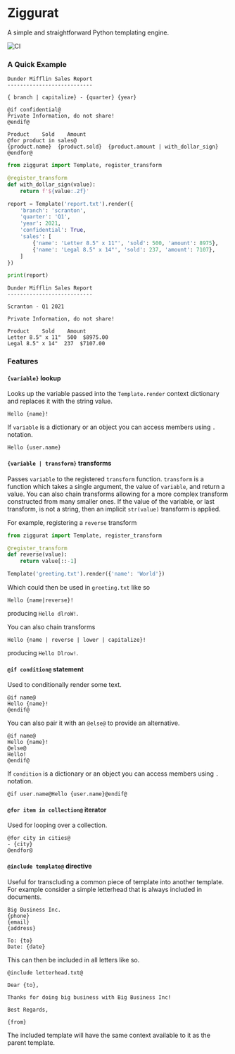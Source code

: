 # Ziggurat 

A simple and straightforward Python templating engine.

![CI](https://github.com/rsiemens/ziggurat/actions/workflows/ci.yml/badge.svg?branch=master)

### A Quick Example

```
Dunder Mifflin Sales Report
---------------------------

{ branch | capitalize} - {quarter} {year}

@if confidential@
Private Information, do not share!
@endif@

Product    Sold    Amount
@for product in sales@
{product.name}  {product.sold}  {product.amount | with_dollar_sign}
@endfor@
```

```python
from ziggurat import Template, register_transform

@register_transform
def with_dollar_sign(value):
    return f'${value:.2f}'

report = Template('report.txt').render({
    'branch': 'scranton',
    'quarter': 'Q1',
    'year': 2021,
    'confidential': True,
    'sales': [
        {'name': 'Letter 8.5" x 11"', 'sold': 500, 'amount': 8975},
        {'name': 'Legal 8.5" x 14"', 'sold': 237, 'amount': 7107},
    ]
})

print(report)
```

```
Dunder Mifflin Sales Report
---------------------------

Scranton - Q1 2021

Private Information, do not share!

Product    Sold    Amount
Letter 8.5" x 11"  500  $8975.00
Legal 8.5" x 14"  237  $7107.00
```

### Features

#### `{variable}` lookup

Looks up the variable passed into the `Template.render` context dictionary and replaces it with the string value.

```
Hello {name}!
```

If `variable` is a dictionary or an object you can access members using `.` notation.

```
Hello {user.name}
```

#### `{variable | transform}` transforms

Passes `variable` to the registered `transform` function. `transform` is a function which takes a single argument, the value of `variable`, and return a value.
You can also chain transforms allowing for a more complex transform constructed from many smaller ones. If the value of the variable, or last transform, is not
a string, then an implicit `str(value)` transform is applied.

For example, registering a `reverse` transform

```python
from ziggurat import Template, register_transform

@register_transform
def reverse(value):
    return value[::-1]

Template('greeting.txt').render({'name': 'World'})
```

Which could then be used in `greeting.txt` like so

```
Hello {name|reverse}!
```

producing `Hello dlroW!`.

You can also chain transforms

```
Hello {name | reverse | lower | capitalize}!
```

producing `Hello Dlrow!`.

#### `@if condition@` statement

Used to conditionally render some text.

```
@if name@
Hello {name}!
@endif@
```

You can also pair it with an `@else@` to provide an alternative.

```
@if name@
Hello {name}!
@else@
Hello!
@endif@
```

If `condition` is a dictionary or an object you can access members using `.` notation.

```
@if user.name@Hello {user.name}@endif@
```

#### `@for item in collection@` iterator

Used for looping over a collection.

```
@for city in cities@
- {city}
@endfor@
```

#### `@include template@` directive

Useful for transcluding a common piece of template into another template. For example consider a simple letterhead that is always included in documents.

```
Big Business Inc.
{phone}
{email}
{address}

To: {to}
Date: {date}
```

This can then be included in all letters like so.

```
@include letterhead.txt@

Dear {to},

Thanks for doing big business with Big Business Inc!

Best Regards,

{from}
```

The included template will have the same context available to it as the parent template.
